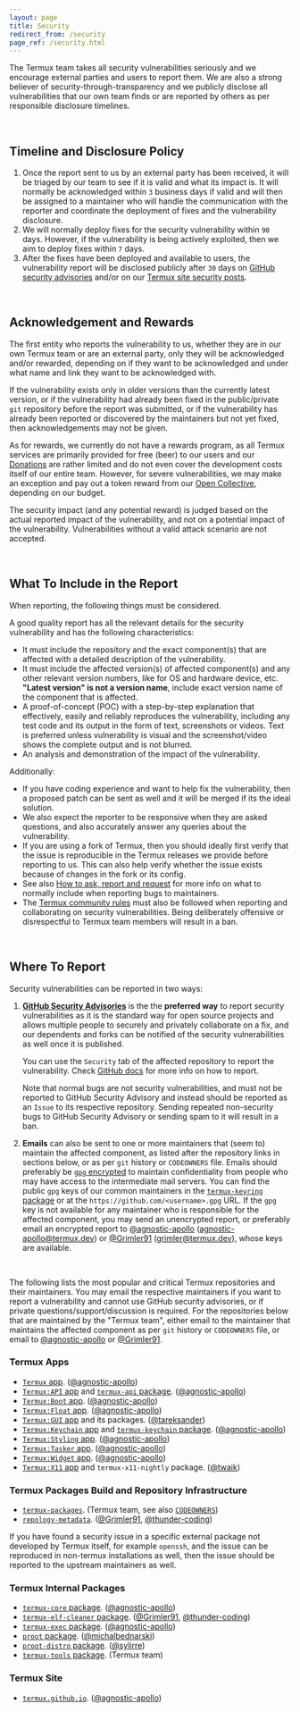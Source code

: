 ```yaml
---
layout: page
title: Security
redirect_from: /security
page_ref: /security.html
---
```


The Termux team takes all security vulnerabilities seriously and we encourage external parties and users to report them. We are also a strong believer of security-through-transparency and we publicly disclose all vulnerabilities that our own team finds or are reported by others as per responsible disclosure timelines.

&nbsp;



## Timeline and Disclosure Policy

1. Once the report sent to us by an external party has been received, it will be triaged by our team to see if it is valid and what its impact is. It will normally be acknowledged within `3` business days if valid and will then be assigned to a maintainer who will handle the communication with the reporter and coordinate the deployment of fixes and the vulnerability disclosure.
2. We will normally deploy fixes for the security vulnerability within `90` days. However, if the vulnerability is being actively exploited, then we aim to deploy fixes within `7` days.
3. After the fixes have been deployed and available to users, the vulnerability report will be disclosed publicly after `30` days on [GitHub security advisories](https://github.com/advisories) and/or on our <a href="/{{- page.lang -}}/posts/security.html">Termux site security posts</a>.

&nbsp;



## Acknowledgement and Rewards

The first entity who reports the vulnerability to us, whether they are in our own Termux team or are an external party, only they will be acknowledged and/or rewarded, depending on if they want to be acknowledged and under what name and link they want to be acknowledged with.

If the vulnerability exists only in older versions than the currently latest version, or if the vulnerability had already been fixed in the public/private `git` repository before the report was submitted, or if the vulnerability has already been reported or discovered by the maintainers but not yet fixed, then acknowledgements may not be given.

As for rewards, we currently do not have a rewards program, as all Termux services are primarily provided for free (beer) to our users and our <a href="/{{- page.lang -}}/donate">Donations</a> are rather limited and do not even cover the development costs itself of our entire team. However, for severe vulnerabilities, we may make an exception and pay out a token reward from our [Open Collective](https://opencollective.com/termux), depending on our budget.

The security impact (and any potential reward) is judged based on the actual reported impact of the vulnerability, and not on a potential impact of the vulnerability. Vulnerabilities without a valid attack scenario are not accepted.

&nbsp;



## What To Include in the Report

When reporting, the following things must be considered.

A good quality report has all the relevant details for the security vulnerability and has the following characteristics:

- It must include the repository and the exact component(s) that are affected with a detailed description of the vulnerability.
- It must include the affected version(s) of affected component(s) and any other relevant version numbers, like for OS and hardware device, etc. **"Latest version" is not a version name**, include exact version name of the component that is affected.
- A proof-of-concept (POC) with a step-by-step explanation that effectively, easily and reliably reproduces the vulnerability, including any test code and its output in the form of text, screenshots or videos. Text is preferred unless vulnerability is visual and the screenshot/video shows the complete output and is not blurred.
- An analysis and demonstration of the impact of the vulnerability.

Additionally:
- If you have coding experience and want to help fix the vulnerability, then a proposed patch can be sent as well and it will be merged if its the ideal solution.
- We also expect the reporter to be responsive when they are asked questions, and also accurately answer any queries about the vulnerability.
- If you are using a fork of Termux, then you should ideally first verify that the issue is reproducible in the Termux releases we provide before reporting to us. This can also help verify whether the issue exists because of changes in the fork or its config.
- See also [How to ask, report and request](https://github.com/termux/termux-community/blob/site/site/pages/en/rules/how-to-ask-report-and-request.md) for more info on what to normally include when reporting bugs to maintainers.
- The [Termux community rules](https://github.com/termux/termux-community/blob/site/site/pages/en/rules/index.md) must also be followed when reporting and collaborating on security vulnerabilities. Being deliberately offensive or disrespectful to Termux team members will result in a ban.

&nbsp;



## Where To Report

Security vulnerabilities can be reported in two ways:

1. **[GitHub Security Advisories](https://github.com/advisories)** is the the **preferred way** to report security vulnerabilities as it is the standard way for open source projects and allows multiple people to securely and privately collaborate on a fix, and our dependents and forks can be notified of the security vulnerabilities as well once it is published.

    You can use the `Security` tab of the affected repository to report the vulnerability. Check [GitHub docs](https://docs.github.com/en/code-security/security-advisories/guidance-on-reporting-and-writing-information-about-vulnerabilities/privately-reporting-a-security-vulnerability) for more info on how to report.

    Note that normal bugs are not security vulnerabilities, and must not be reported to GitHub Security Advisory and instead should be reported as an `Issue` to its respective repository. Sending repeated non-security bugs to GitHub Security Advisory or sending spam to it will result in a ban.

2. **Emails** can also be sent to one or more maintainers that (seem to) maintain the affected component, as listed after the repository links in sections below, or as per `git` history or `CODEOWNERS` file. Emails should preferably be [`gpg` encrypted](https://www.gnupg.org/gph/en/manual/x110.html) to maintain confidentiality from people who may have access to the intermediate mail servers. You can find the public `gpg` keys of our common maintainers in the [`termux-keyring` package](https://github.com/termux/termux-packages/tree/master/packages/termux-keyring) or at the `https://github.com/<username>.gpg` URL. If the `gpg` key is not available for any maintainer who is responsible for the affected component, you may send an unencrypted report, or preferably email an encrypted report to [@agnostic-apollo](https://github.com/agnostic-apollo) ([agnostic-apollo@termux.dev](mailto:agnostic-apollo@termux.dev)) or [@Grimler91](https://github.com/Grimler91) ([grimler@termux.dev](mailto:grimler@termux.dev)), whose keys are available.

&nbsp;

The following lists the most popular and critical Termux repositories and their maintainers. You may email the respective maintainers if you want to report a vulnerability and cannot use GitHub security advisories, or if private questions/support/discussion is required. For the repositories below that are maintained by the "Termux team", either email to the maintainer that maintains the affected component as per `git` history or `CODEOWNERS` file, or email to [@agnostic-apollo](https://github.com/agnostic-apollo) or [@Grimler91](https://github.com/Grimler91).

### Termux Apps

- [`Termux` app](https://github.com/termux/termux-app/security). ([@agnostic-apollo](https://github.com/agnostic-apollo))
- [`Termux:API` app](https://github.com/termux/termux-api/security) and [`termux-api` package](https://github.com/termux/termux-api-package/security). ([@agnostic-apollo](https://github.com/agnostic-apollo))
- [`Termux:Boot` app](https://github.com/termux/termux-boot/security). ([@agnostic-apollo](https://github.com/agnostic-apollo))
- [`Termux:Float` app](https://github.com/termux/termux-float/security). ([@agnostic-apollo](https://github.com/agnostic-apollo))
- [`Termux:GUI` app](https://github.com/termux/termux-gui/security) and its packages. ([@tareksander](https://github.com/tareksander))
- [`Termux:Keychain` app](https://github.com/termux/termux-keychain-app/security) and [`termux-keychain` package](https://github.com/termux/termux-keychain-package/security). ([@agnostic-apollo](https://github.com/agnostic-apollo))
- [`Termux:Styling` app](https://github.com/termux/termux-styling/security). ([@agnostic-apollo](https://github.com/agnostic-apollo))
- [`Termux:Tasker` app](https://github.com/termux/termux-tasker/security). ([@agnostic-apollo](https://github.com/agnostic-apollo))
- [`Termux:Widget` app](https://github.com/termux/termux-widget/security). ([@agnostic-apollo](https://github.com/agnostic-apollo))
- [`Termux:X11` app](https://github.com/termux/termux-x11/security) and `termux-x11-nightly` package. ([@twaik](https://github.com/twaik))

### Termux Packages Build and Repository Infrastructure

- [`termux-packages`](https://github.com/termux/termux-packages/security). (Termux team, see also [`CODEOWNERS`](https://github.com/termux/termux-packages/blob/master/CODEOWNERS))
- [`repology-metadata`](https://github.com/termux/repology-metadata/security). ([@Grimler91](https://github.com/Grimler91), [@thunder-coding](https://github.com/thunder-coding))

If you have found a security issue in a specific external package not developed by Termux itself, for example `openssh`, and the issue can be reproduced in non-termux installations as well, then the issue should be reported to the upstream maintainers as well.

### Termux Internal Packages

- [`termux-core` package](https://github.com/termux/termux-core-package/security). ([@agnostic-apollo](https://github.com/agnostic-apollo))
- [`termux-elf-cleaner` package](https://github.com/termux/termux-elf-cleaner/security). ([@Grimler91](https://github.com/Grimler91), [@thunder-coding](https://github.com/thunder-coding))
- [`termux-exec` package](https://github.com/termux/termux-exec-package/security). ([@agnostic-apollo](https://github.com/agnostic-apollo))
- [`proot` package](https://github.com/termux/proot/security). ([@michalbednarski](https://github.com/michalbednarski))
- [`proot-distro` package](https://github.com/termux/proot-distro/security). ([@sylirre](https://github.com/sylirre))
- [`termux-tools` package](https://github.com/termux/termux-tools/security). (Termux team)

### Termux Site

- [`termux.github.io`](https://github.com/termux/termux.github.io/security). ([@agnostic-apollo](https://github.com/agnostic-apollo))

## &nbsp;

&nbsp;
